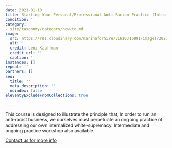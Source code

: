 ```yaml
---
date: 2021-01-10
title: Starting Your Personal/Professional Anti-Racism Practice (Intro Course)
condition: ''
category:
- site/taxonomy/category/how-to.md
image:
  src: https://res.cloudinary.com/marinaforhire/v1610316891/images/2021/01/Fresh_Folk_-_Home_Office_cvzanq.png
  alt: ''
  credit: Leni Kauffman
  credit_url: ''
  caption: ''
instances: []
repeat: ''
partners: []
seo:
  title: ''
  meta_description: ''
  noindex: false
eleventyExcludeFromCollections: true

---
```

This course is designed to illustrate the principle that, In order to run an anti-racist business, we ourselves must perpetuate an ongoing practice of addressing our own internalized white-supremacy. Intermediate and ongoing practice workshop also available.

[Contact us for more info](https://marinaforhire.com/contact/)
